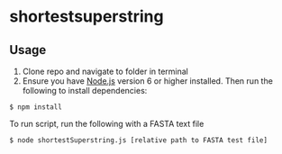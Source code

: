 # shortestsuperstring

## Usage
1. Clone repo and navigate to folder in terminal
2. Ensure you have [Node.js](https://nodejs.org) version 6 or higher installed. Then run the following to install dependencies:

```
$ npm install
```

To run script, run the following with a FASTA text file 
```
$ node shortestSuperstring.js [relative path to FASTA test file]
```
